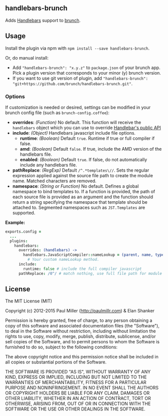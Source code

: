 ## handlebars-brunch
Adds [Handlebars](http://handlebarsjs.com/) support to
[brunch](http://brunch.io).

## Usage
Install the plugin via npm with `npm install --save handlebars-brunch`.

Or, do manual install:

* Add `"handlebars-brunch": "x.y.z"` to `package.json` of your brunch app.
  Pick a plugin version that corresponds to your minor (y) brunch version.
* If you want to use git version of plugin, add
`"handlebars-brunch": "git+https://github.com/brunch/handlebars-brunch.git"`.

### Options
If customization is needed or desired, settings can be modified in your brunch
config file (such as `brunch-config.coffee`):

* __overrides__: _(Function)_ No default. This function will receive the `handlebars` object which you can use to override [Handlebar's public API](https://github.com/wycats/handlebars.js/blob/7f6ef1dd38794f12aee33c76c04f604a7651810b/lib/handlebars/compiler/javascript-compiler.js#L10)
* __include__: _(Object)_ Handlebars javascript include file options.
    * __runtime__: _(Boolean)_ Default `true`. Runtime if true or full compiler if false.
    * __amd__: _(Boolean)_ Default `false`. If true, include the AMD version of the handlebars file.
    * __enabled__: _(Boolean)_ Default `true`. If false, do not automatically include any handlebars file.
* __pathReplace__: _(RegExp)_  Default `/^.*templates\//`. Sets the regular expression applied against the source file path to create the module name. Matched characters are removed.
* __namespace__: _(String or Function)_ No default. Defines a global namespace to bind templates to. If a function is provided, the path of each source file is provided as an argument and the function should return a string specifying the namespace that template should be attached to. Segmented namespaces such as `JST.Templates` are supported.

**Example:**
```coffeescript
exports.config =
  ...
  plugins:
    handlebars:
      overrides: (handlebars) ->
        handlebars.JavaScriptCompiler::nameLookup = (parent, name, type) ->
          # Your custom nameLookup method.
      include:
        runtime: false # include the full compiler javascript
      pathReplace: /0^/ # match nothing, use full file path for module name
```

## License

The MIT License (MIT)

Copyright (c) 2012-2015 Paul Miller (http://paulmillr.com) & Elan Shanker

Permission is hereby granted, free of charge, to any person obtaining a copy
of this software and associated documentation files (the "Software"), to deal
in the Software without restriction, including without limitation the rights
to use, copy, modify, merge, publish, distribute, sublicense, and/or sell
copies of the Software, and to permit persons to whom the Software is
furnished to do so, subject to the following conditions:

The above copyright notice and this permission notice shall be included in
all copies or substantial portions of the Software.

THE SOFTWARE IS PROVIDED "AS IS", WITHOUT WARRANTY OF ANY KIND, EXPRESS OR
IMPLIED, INCLUDING BUT NOT LIMITED TO THE WARRANTIES OF MERCHANTABILITY,
FITNESS FOR A PARTICULAR PURPOSE AND NONINFRINGEMENT. IN NO EVENT SHALL THE
AUTHORS OR COPYRIGHT HOLDERS BE LIABLE FOR ANY CLAIM, DAMAGES OR OTHER
LIABILITY, WHETHER IN AN ACTION OF CONTRACT, TORT OR OTHERWISE, ARISING FROM,
OUT OF OR IN CONNECTION WITH THE SOFTWARE OR THE USE OR OTHER DEALINGS IN
THE SOFTWARE.
